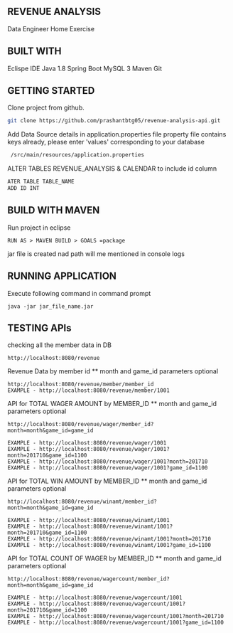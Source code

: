 ## REVENUE ANALYSIS

Data Engineer Home Exercise


## BUILT WITH
Eclispe IDE
Java 1.8
Spring Boot
MySQL 3
Maven
Git


## GETTING STARTED


Clone project from github.

```bash
git clone https://github.com/prashantbtg05/revenue-analysis-api.git
```

Add Data Source details in application.properties file
property file contains keys already, please enter 'values' corresponding to your database

```2
 /src/main/resources/application.properties 
```


 
ALTER TABLES REVENUE_ANALYSIS & CALENDAR to include id column

```3
ATER TABLE TABLE_NAME
ADD ID INT
```

## BUILD WITH MAVEN

Run project in eclipse

```
RUN AS > MAVEN BUILD > GOALS =package
```

jar file is created nad path will me mentioned in console logs


## RUNNING APPLICATION

Execute following command in command prompt

```
java -jar jar_file_name.jar 
```


## TESTING APIs

checking all the member data in DB

```
http://localhost:8080/revenue
```

Revenue Data by member id 
** month and game_id parameters optional

```
http://localhost:8080/revenue/member/member_id
EXAMPLE - http://localhost:8080/revenue/member/1001
```

API for TOTAL WAGER AMOUNT by MEMBER_ID
** month and game_id parameters optional

```
http://localhost:8080/revenue/wager/member_id?month=month&game_id=game_id

EXAMPLE - http://localhost:8080/revenue/wager/1001
EXAMPLE - http://localhost:8080/revenue/wager/1001?month=201710&game_id=1100
EXAMPLE - http://localhost:8080/revenue/wager/1001?month=201710
EXAMPLE - http://localhost:8080/revenue/wager/1001?game_id=1100
```

API for TOTAL WIN AMOUNT by MEMBER_ID
** month and game_id parameters optional

```
http://localhost:8080/revenue/winamt/member_id?month=month&game_id=game_id

EXAMPLE - http://localhost:8080/revenue/winamt/1001
EXAMPLE - http://localhost:8080/revenue/winamt/1001?month=201710&game_id=1100
EXAMPLE - http://localhost:8080/revenue/winamt/1001?month=201710
EXAMPLE - http://localhost:8080/revenue/winamt/1001?game_id=1100
```

API for TOTAL COUNT OF WAGER by MEMBER_ID
** month and game_id parameters optional

```
http://localhost:8080/revenue/wagercount/member_id?month=month&game_id=game_id

EXAMPLE - http://localhost:8080/revenue/wagercount/1001
EXAMPLE - http://localhost:8080/revenue/wagercount/1001?month=201710&game_id=1100
EXAMPLE - http://localhost:8080/revenue/wagercount/1001?month=201710
EXAMPLE - http://localhost:8080/revenue/wagercount/1001?game_id=1100
```
